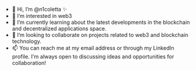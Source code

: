 - 👋 Hi, I’m @n1coletta ✨
- 👀 I’m interested in web3
- 🌱 I’m currently learning about the latest developments in the blockchain and decentralized applications space.
- 💞️ I’m looking to collaborate on projects related to web3 and blockchain technology.
- 📫 You can reach me at my email address or through my LinkedIn profile. I'm always open to discussing ideas and opportunities for collaboration!

<!---
n1coletta/n1coletta is a ✨ special ✨ repository because its `README.md` (this file) appears on your GitHub profile.
You can click the Preview link to take a look at your changes.
--->
